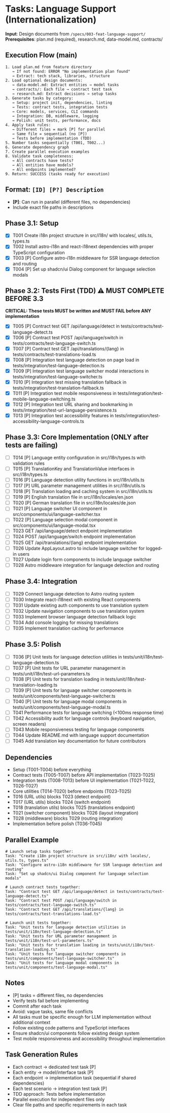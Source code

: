 # Tasks: Language Support (Internationalization)

**Input**: Design documents from `/specs/003-feat-language-support/`
**Prerequisites**: plan.md (required), research.md, data-model.md, contracts/

## Execution Flow (main)
```
1. Load plan.md from feature directory
   → If not found: ERROR "No implementation plan found"
   → Extract: tech stack, libraries, structure
2. Load optional design documents:
   → data-model.md: Extract entities → model tasks
   → contracts/: Each file → contract test task
   → research.md: Extract decisions → setup tasks
3. Generate tasks by category:
   → Setup: project init, dependencies, linting
   → Tests: contract tests, integration tests
   → Core: models, services, CLI commands
   → Integration: DB, middleware, logging
   → Polish: unit tests, performance, docs
4. Apply task rules:
   → Different files = mark [P] for parallel
   → Same file = sequential (no [P])
   → Tests before implementation (TDD)
5. Number tasks sequentially (T001, T002...)
6. Generate dependency graph
7. Create parallel execution examples
8. Validate task completeness:
   → All contracts have tests?
   → All entities have models?
   → All endpoints implemented?
9. Return: SUCCESS (tasks ready for execution)
```

## Format: `[ID] [P?] Description`
- **[P]**: Can run in parallel (different files, no dependencies)
- Include exact file paths in descriptions

## Phase 3.1: Setup
- [x] T001 Create i18n project structure in src/i18n/ with locales/, utils.ts, types.ts
- [x] T002 Install astro-i18n and react-i18next dependencies with proper TypeScript configuration
- [x] T003 [P] Configure astro-i18n middleware for SSR language detection and routing
- [x] T004 [P] Set up shadcn/ui Dialog component for language selection modals

## Phase 3.2: Tests First (TDD) ⚠️ MUST COMPLETE BEFORE 3.3
**CRITICAL: These tests MUST be written and MUST FAIL before ANY implementation**
- [x] T005 [P] Contract test GET /api/language/detect in tests/contracts/test-language-detect.ts
- [x] T006 [P] Contract test POST /api/language/switch in tests/contracts/test-language-switch.ts
- [x] T007 [P] Contract test GET /api/translations/{lang} in tests/contracts/test-translations-load.ts
- [x] T008 [P] Integration test language detection on page load in tests/integration/test-language-detection.ts
- [x] T009 [P] Integration test language switcher modal interactions in tests/integration/test-language-switcher.ts
- [x] T010 [P] Integration test missing translation fallback in tests/integration/test-translation-fallback.ts
- [x] T011 [P] Integration test mobile responsiveness in tests/integration/test-mobile-language-switching.ts
- [x] T012 [P] Integration test URL sharing and bookmarking in tests/integration/test-url-language-persistence.ts
- [x] T013 [P] Integration test accessibility features in tests/integration/test-accessibility-language-controls.ts

## Phase 3.3: Core Implementation (ONLY after tests are failing)
- [ ] T014 [P] Language entity configuration in src/i18n/types.ts with validation rules
- [ ] T015 [P] TranslationKey and TranslationValue interfaces in src/i18n/types.ts
- [ ] T016 [P] Language detection utility functions in src/i18n/utils.ts
- [ ] T017 [P] URL parameter management utilities in src/i18n/utils.ts
- [ ] T018 [P] Translation loading and caching system in src/i18n/utils.ts
- [ ] T019 [P] English translation file in src/i18n/locales/en.json
- [ ] T020 [P] German translation file in src/i18n/locales/de.json
- [ ] T021 [P] Language switcher UI component in src/components/ui/language-switcher.tsx
- [ ] T022 [P] Language selection modal component in src/components/ui/language-modal.tsx
- [ ] T023 GET /api/language/detect endpoint implementation
- [ ] T024 POST /api/language/switch endpoint implementation
- [ ] T025 GET /api/translations/{lang} endpoint implementation
- [ ] T026 Update AppLayout.astro to include language switcher for logged-in users
- [ ] T027 Update login form components to include language switcher
- [ ] T028 Astro middleware integration for language detection and routing

## Phase 3.4: Integration
- [ ] T029 Connect language detection to Astro routing system
- [ ] T030 Integrate react-i18next with existing React components
- [ ] T031 Update existing auth components to use translation system
- [ ] T032 Update navigation components to use translation system
- [ ] T033 Implement browser language detection fallback logic
- [ ] T034 Add console logging for missing translations
- [ ] T035 Implement translation caching for performance

## Phase 3.5: Polish
- [ ] T036 [P] Unit tests for language detection utilities in tests/unit/i18n/test-language-detection.ts
- [ ] T037 [P] Unit tests for URL parameter management in tests/unit/i18n/test-url-parameters.ts
- [ ] T038 [P] Unit tests for translation loading in tests/unit/i18n/test-translation-loading.ts
- [ ] T039 [P] Unit tests for language switcher components in tests/unit/components/test-language-switcher.ts
- [ ] T040 [P] Unit tests for language modal components in tests/unit/components/test-language-modal.ts
- [ ] T041 Performance tests for language switching (<100ms response time)
- [ ] T042 Accessibility audit for language controls (keyboard navigation, screen readers)
- [ ] T043 Mobile responsiveness testing for language components
- [ ] T044 Update README.md with language support documentation
- [ ] T045 Add translation key documentation for future contributors

## Dependencies
- Setup (T001-T004) before everything
- Contract tests (T005-T007) before API implementation (T023-T025)
- Integration tests (T008-T013) before UI implementation (T021-T022, T026-T027)
- Core utilities (T014-T020) before endpoints (T023-T025)
- T016 (URL utils) blocks T023 (detect endpoint)
- T017 (URL utils) blocks T024 (switch endpoint)
- T018 (translation utils) blocks T025 (translations endpoint)
- T021 (switcher component) blocks T026 (layout integration)
- T028 (middleware) blocks T029 (routing integration)
- Implementation before polish (T036-T045)

## Parallel Example
```
# Launch setup tasks together:
Task: "Create i18n project structure in src/i18n/ with locales/, utils.ts, types.ts"
Task: "Configure astro-i18n middleware for SSR language detection and routing"
Task: "Set up shadcn/ui Dialog component for language selection modals"

# Launch contract tests together:
Task: "Contract test GET /api/language/detect in tests/contracts/test-language-detect.ts"
Task: "Contract test POST /api/language/switch in tests/contracts/test-language-switch.ts"
Task: "Contract test GET /api/translations/{lang} in tests/contracts/test-translations-load.ts"

# Launch unit tests together:
Task: "Unit tests for language detection utilities in tests/unit/i18n/test-language-detection.ts"
Task: "Unit tests for URL parameter management in tests/unit/i18n/test-url-parameters.ts"
Task: "Unit tests for translation loading in tests/unit/i18n/test-translation-loading.ts"
Task: "Unit tests for language switcher components in tests/unit/components/test-language-switcher.ts"
Task: "Unit tests for language modal components in tests/unit/components/test-language-modal.ts"
```

## Notes
- [P] tasks = different files, no dependencies
- Verify tests fail before implementing
- Commit after each task
- Avoid: vague tasks, same file conflicts
- All tasks must be specific enough for LLM implementation without additional context
- Follow existing code patterns and TypeScript interfaces
- Ensure shadcn/ui components follow existing design system
- Test mobile responsiveness and accessibility throughout implementation

## Task Generation Rules
- Each contract → dedicated test task [P]
- Each entity → model/interface task [P]
- Each endpoint → implementation task (sequential if shared dependencies)
- Each test scenario → integration test task [P]
- TDD approach: Tests before implementation
- Parallel execution for independent files only
- Clear file paths and specific requirements in each task
